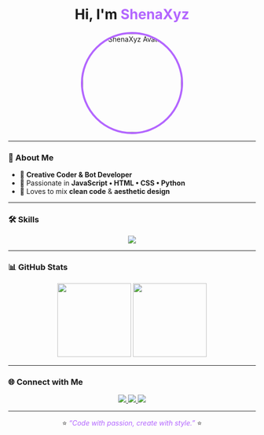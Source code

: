 <h1 align="center">
   Hi, I'm <span style="color:#b366ff;">ShenaXyz</span> 
</h1>

<p align="center">
  <!-- Ganti URL di bawah dengan foto/avatarmu -->
  <img src="https://avatars.githubusercontent.com/u/00000000?v=4" width="200" style="border-radius:50%; border:4px solid #b366ff;" alt="ShenaXyz Avatar"/>
</p>

---

### 🌌 About Me
- 🔮 **Creative Coder & Bot Developer**  
- 💜 Passionate in **JavaScript • HTML • CSS • Python**  
- 🎨 Loves to mix **clean code** & **aesthetic design**

---

### 🛠️ Skills
<p align="center">
  <img src="https://skillicons.dev/icons?i=javascript,html,css,python&theme=dark&perline=4" />
</p>

---

### 📊 GitHub Stats
<p align="center">
  <img src="https://github-readme-stats.vercel.app/api?username=ShenaXyz&show_icons=true&theme=midnight-purple" height="150"/>
  <img src="https://github-readme-streak-stats.herokuapp.com/?user=ShenaXyz&theme=midnight-purple" height="150"/>
</p>

---

### 🌐 Connect with Me
<p align="center">
  <a href="https://github.com/ShenaXyz">
    <img src="https://img.shields.io/badge/GitHub-6e40c9?style=for-the-badge&logo=github&logoColor=white">
  </a>
  <a href="https://t.me/ShenaXyz">
    <img src="https://img.shields.io/badge/Telegram-8a2be2?style=for-the-badge&logo=telegram&logoColor=white">
  </a>
  <a href="mailto:shena.xyz@example.com">
    <img src="https://img.shields.io/badge/Email-b366ff?style=for-the-badge&logo=gmail&logoColor=white">
  </a>
</p>

---

<p align="center">
  ⭐️ <i style="color:#b366ff;">“Code with passion, create with style.”</i> ⭐️
</p>
